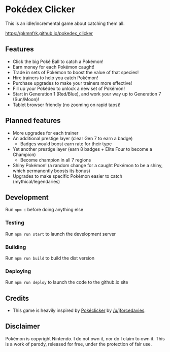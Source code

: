 # Pokédex Clicker

This is an idle/incremental game about catching them all.

https://pkmnfrk.github.io/pokedex_clicker

## Features

 * Click the big Poké Ball to catch a Pokémon!
 * Earn money for each Pokémon caught!
 * Trade in sets of Pokémon to boost the value of that species!
 * Hire trainers to help you catch Pokémon!
 * Purchase upgrades to make your trainers more effective!
 * Fill up your Pokédex to unlock a new set of Pokémon!
 * Start in Generation 1 (Red/Blue), and work your way up to Generation 7 (Sun/Moon)!
 * Tablet browser friendly (no zooming on rapid taps)!

## Planned features

 * More upgrades for each trainer
 * An additional prestige layer (clear Gen 7 to earn a badge)
   * Badges would boost earn rate for their type
 * Yet another prestige layer (earn 8 badges + Elite Four to become a Champion)
   * Become champion in all 7 regions
 * Shiny Pokémon! (a random change for a caught Pokémon to be a shiny, which permanently boosts its bonus)
 * Upgrades to make specific Pokémon easier to catch (mythical/legendaries)

## Development

Run `npm i` before doing anything else

### Testing

Run `npm run start` to launch the development server

### Building

Run `npm run build` to build the dist version

### Deploying

Run `npm run deploy` to launch the code to the github.io site

## Credits

 * This game is heavily inspired by [Pokéclicker](https://www.game-change.co.uk/pokeclicker/) by [/u/jforcedavies](https://www.reddit.com/r/incremental_games/comments/8ttxbi/i_made_a_pokemoninspired_idle_clicker_in_reactjs/).

## Disclaimer
Pokémon is copyright Nintendo. I do not own it, nor do I claim to own it. This is a work of parody, released for free, under the protection of fair use.